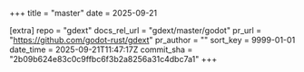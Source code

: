+++
title = "master"
date = 2025-09-21

[extra]
repo = "gdext"
docs_rel_url = "gdext/master/godot"
pr_url = "https://github.com/godot-rust/gdext"
pr_author = ""
sort_key = 9999-01-01
date_time = 2025-09-21T11:47:17Z
commit_sha = "2b09b624e83c0c9ffbc6f3b2a8256a31c4dbc7a1"
+++


